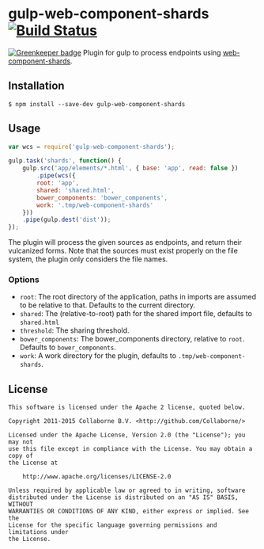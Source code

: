 gulp-web-component-shards [![Build Status](https://travis-ci.org/Collaborne/gulp-web-component-shards.svg?branch=master)](https://travis-ci.org/Collaborne/gulp-web-component-shards)
=========

[![Greenkeeper badge](https://badges.greenkeeper.io/Collaborne/gulp-web-component-shards.svg)](https://greenkeeper.io/)
Plugin for gulp to process endpoints using [web-component-shards](https://github.com/PolymerLabs/web-component-shards).

## Installation

	$ npm install --save-dev gulp-web-component-shards

## Usage

```js
var wcs = require('gulp-web-component-shards');

gulp.task('shards', function() {
    gulp.src('app/elements/*.html', { base: 'app', read: false })
        .pipe(wcs({
		root: 'app',
		shared: 'shared.html',
		bower_components: 'bower_components',
		work: '.tmp/web-component-shards'
	}))
	.pipe(gulp.dest('dist'));
});
```

The plugin will process the given sources as endpoints, and return their vulcanized
forms. Note that the sources must exist properly on the file system, the plugin only
considers the file names.

### Options

- `root`: The root directory of the application, paths in imports are assumed to be relative to that. Defaults to the current directory.
- `shared`: The (relative-to-root) path for the shared import file, defaults to `shared.html`
- `threshold`: The sharing threshold.
- `bower_components`: The bower_components directory, relative to `root`. Defaults to `bower_components`.
- `work`: A work directory for the plugin, defaults to `.tmp/web-component-shards`.

## License

    This software is licensed under the Apache 2 license, quoted below.

    Copyright 2011-2015 Collaborne B.V. <http://github.com/Collaborne/>

    Licensed under the Apache License, Version 2.0 (the "License"); you may not
    use this file except in compliance with the License. You may obtain a copy of
    the License at

        http://www.apache.org/licenses/LICENSE-2.0

    Unless required by applicable law or agreed to in writing, software
    distributed under the License is distributed on an "AS IS" BASIS, WITHOUT
    WARRANTIES OR CONDITIONS OF ANY KIND, either express or implied. See the
    License for the specific language governing permissions and limitations under
    the License.
